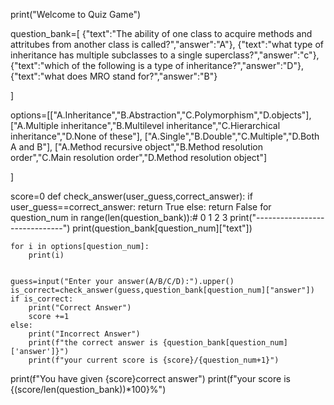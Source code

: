 print("Welcome to Quiz Game")


question_bank=[
    {"text":"The ability of one class to acquire methods   and attritubes  from another class is called?","answer":"A"},
    {"text":"what type of  inheritance has multiple subclasses to a single superclass?","answer":"c"},
    {"text":"which of the following is a type of inheritance?","answer":"D"},
    {"text":"what does MRO stand for?","answer":"B"}  
    
]

options=[["A.Inheritance","B.Abstraction","C.Polymorphism","D.objects"],
         ["A.Multiple inheritance","B.Multilevel inheritance","C.Hierarchical inheritance","D.None of these"],
         ["A.Single","B.Double","C.Multiple","D.Both A and B"],
         ["A.Method recursive object","B.Method resolution order","C.Main resolution order","D.Method resolution object"]
         
]

score=0
def check_answer(user_guess,correct_answer):
    if user_guess==correct_answer:
        return True
    else:
        return False
for question_num in range(len(question_bank)):# 0 1 2 3 
    print("------------------------------")
    print(question_bank[question_num]["text"])
    
    for i in options[question_num]:
        print(i)
    
    
    guess=input("Enter your answer(A/B/C/D):").upper()
    is_correct=check_answer(guess,question_bank[question_num]["answer"])  
    if is_correct:
        print("Correct Answer")
        score +=1  
    else:
        print("Incorrect Answer")
        print(f"the correct answer is {question_bank[question_num]['answer']}")
        print(f"your current score is {score}/{question_num+1}")

print(f"You have given {score}correct answer")
print(f"your score is {(score/len(question_bank))*100}%")
        
